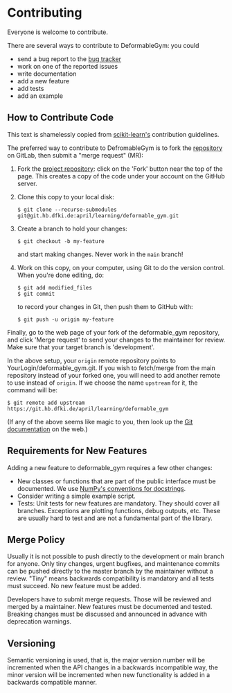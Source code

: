 # Contributing

Everyone is welcome to contribute.

There are several ways to contribute to DeformableGym: you could

* send a bug report to the
  [bug tracker](https://git.hb.dfki.de/april/learning/deformable_gym)
* work on one of the reported issues
* write documentation
* add a new feature
* add tests
* add an example

## How to Contribute Code

This text is shamelessly copied from
[scikit-learn's](https://scikit-learn.org/stable/developers/contributing.html)
contribution guidelines.

The preferred way to contribute to DefromableGym is to fork the
[repository](https://git.hb.dfki.de/april/learning/deformable_gym) on GitLab,
then submit a "merge request" (MR):

1. Fork the [project repository](https://git.hb.dfki.de/april/learning/deformable_gym):
   click on the 'Fork' button near the top of the page. This creates a copy of
   the code under your account on the GitHub server.

2. Clone this copy to your local disk:

       $ git clone --recurse-submodules git@git.hb.dfki.de:april/learning/deformable_gym.git

3. Create a branch to hold your changes:

       $ git checkout -b my-feature

   and start making changes. Never work in the `main` branch!

4. Work on this copy, on your computer, using Git to do the version
   control. When you're done editing, do:

       $ git add modified_files
       $ git commit

   to record your changes in Git, then push them to GitHub with:

       $ git push -u origin my-feature

Finally, go to the web page of your fork of the deformable_gym repository,
and click 'Merge request' to send your changes to the maintainer for review.
Make sure that your target branch is 'development'.

In the above setup, your `origin` remote repository points to
YourLogin/deformable_gym.git. If you wish to fetch/merge from the main
repository instead of your forked one, you will need to add another remote
to use instead of `origin`. If we choose the name `upstream` for it, the
command will be:

    $ git remote add upstream https://git.hb.dfki.de/april/learning/deformable_gym

(If any of the above seems like magic to you, then look up the
[Git documentation](http://git-scm.com/documentation) on the web.)

## Requirements for New Features

Adding a new feature to deformable_gym requires a few other changes:

* New classes or functions that are part of the public interface must be
  documented. We use [NumPy's conventions for docstrings](https://github.com/numpy/numpy/blob/master/doc/HOWTO_DOCUMENT.rst.txt).
* Consider writing a simple example script.
* Tests: Unit tests for new features are mandatory. They should cover all
  branches. Exceptions are plotting functions, debug outputs, etc. These
  are usually hard to test and are not a fundamental part of the library.

## Merge Policy

Usually it is not possible to push directly to the development or main branch for
anyone. Only tiny changes, urgent bugfixes, and maintenance commits can be
pushed directly to the master branch by the maintainer without a review.
"Tiny" means backwards compatibility is mandatory and all tests must succeed.
No new feature must be added.

Developers have to submit merge requests. Those will be reviewed and merged by
a maintainer. New features must be documented and tested. Breaking changes must
be discussed and announced in advance with deprecation warnings.

## Versioning

Semantic versioning is used, that is, the major version number will be
incremented when the API changes in a backwards incompatible way, the
minor version will be incremented when new functionality is added in a
backwards compatible manner.
